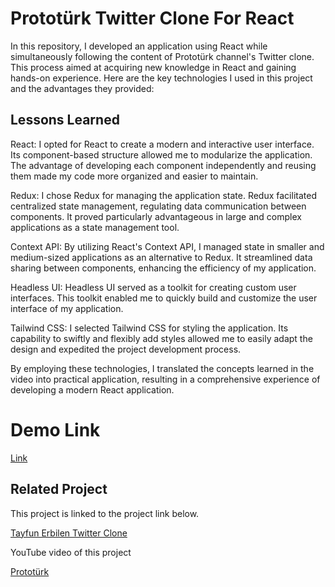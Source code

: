 # Prototürk Twitter Clone For React 

In this repository, I developed an application using React while simultaneously following the content of Prototürk channel's Twitter clone. This process aimed at acquiring new knowledge in React and gaining hands-on experience. Here are the key technologies I used in this project and the advantages they provided:
## Lessons Learned

React: I opted for React to create a modern and interactive user interface. Its component-based structure allowed me to modularize the application. The advantage of developing each component independently and reusing them made my code more organized and easier to maintain.

Redux: I chose Redux for managing the application state. Redux facilitated centralized state management, regulating data communication between components. It proved particularly advantageous in large and complex applications as a state management tool.

Context API: By utilizing React's Context API, I managed state in smaller and medium-sized applications as an alternative to Redux. It streamlined data sharing between components, enhancing the efficiency of my application.

Headless UI: Headless UI served as a toolkit for creating custom user interfaces. This toolkit enabled me to quickly build and customize the user interface of my application.

Tailwind CSS: I selected Tailwind CSS for styling the application. Its capability to swiftly and flexibly add styles allowed me to easily adapt the design and expedited the project development process.

By employing these technologies, I translated the concepts learned in the video into practical application, resulting in a comprehensive experience of developing a modern React application.
  
# Demo Link
[Link](https://react-twitter-clone-lesson.vercel.app/)
## Related Project

This project is linked to the project link below.

[Tayfun Erbilen Twitter Clone](https://github.com/tayfunerbilen/twitter-x-clone-react)


YouTube video of this project

[Prototürk](https://youtu.be/1Y1Aa8VI3Fw?feature=shared)
